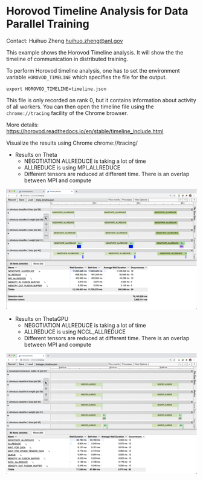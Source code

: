 # Horovod Timeline Analysis for Data Parallel Training

Contact: Huihuo Zheng <huihuo.zheng@anl.gov>

This example shows the Horovod Timeline analysis. It will show the the timeline of communication in distributed training. 

To perform Horovod timeline analysis, one has to set the environment variable ```HOROVOD_TIMELINE``` which specifies the file for the output. 
  ```
  export HOROVOD_TIMELINE=timeline.json
  ```
  This file is only recorded on rank 0, but it contains information about activity of all workers. You can then open the timeline file using the `chrome://tracing` facility of the Chrome browser.

More details: https://horovod.readthedocs.io/en/stable/timeline_include.html

Visualize the results using Chrome chrome://tracing/

* Results on Theta
   - NEGOTIATION ALLREDUCE is taking a lot of time
   - ALLREDUCE is using MPI_ALLREDUCE
   - Different tensors are reduced at different time. There is an overlap between MPI and compute
   
![ThetaHorovodTimeline](ThetaHorovodTimeline.png)



* Results on ThetaGPU
   - NEGOTIATION ALLREDUCE is taking a lot of time
   - ALLREDUCE is using NCCL_ALLREDUCE
   - Different tensors are reduced at different time. There is an overlap between MPI and compute
   
![ThetaGPUHorovodTimeline](ThetaGPUHorovodTimeline.png)